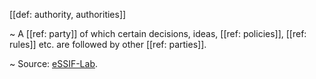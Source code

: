 [[def: authority, authorities]]

~ A [[ref: party]] of which certain decisions, ideas, [[ref: policies]], [[ref: rules]] etc. are followed by other [[ref: parties]].

~ Source: [eSSIF-Lab](https://essif-lab.github.io/framework/docs/terms/authority).
